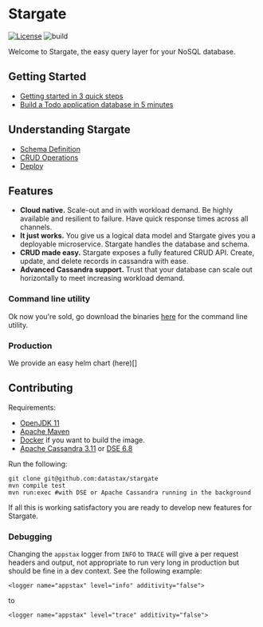 <!--
    Copyright DataStax, Inc.
    Licensed under the Apache License, Version 2.0 (the "License");
    you may not use this file except in compliance with the License.
    You may obtain a copy of the License at
    http://www.apache.org/licenses/LICENSE-2.0
    Unless required by applicable law or agreed to in writing, software
    distributed under the License is distributed on an "AS IS" BASIS,
    WITHOUT WARRANTIES OR CONDITIONS OF ANY KIND, either express or implied.
    See the License for the specific language governing permissions and
    limitations under the License.
-->
# Stargate

[![License](https://img.shields.io/badge/license-Apache--2.0-blue.svg)](http://www.apache.org/licenses/LICENSE-2.0)
![build](https://github.com/datastax/stargate/workflows/Docker%20Image%20CI/badge.svg)

Welcome to Stargate, the easy query layer for your NoSQL database.

## Getting Started
* [Getting started in 3 quick steps](docs/getting_started.md)
* [Build a Todo application database in 5 minutes](docs/getting_started_todo_app.md)

## Understanding Stargate
* [Schema Definition](docs/schema_definition.md)
* [CRUD Operations](docs/crud.md)
* [Deploy](docs/deploy.md)

## Features
* **Cloud native.** Scale-out and in with workload demand. Be highly available and resilient to failure. Have quick response times across all channels.
* **It just works.** You give us a logical data model and Stargate gives you a deployable microservice. Stargate handles the database and schema.
* **CRUD made easy.** Stargate exposes a fully featured CRUD API. Create, update, and delete records in cassandra with ease.
* **Advanced Cassandra support.** Trust that your database can scale out horizontally to meet increasing workload demand. 

### Command line utility

Ok now you're sold, go download the binaries [here](releases) for the command line utility. 

### Production

We provide an easy helm chart (here)[]

## Contributing

Requirements:

* [OpenJDK 11](https://adoptopenjdk.net/releases.html)
* [Apache Maven](https://maven.apache.org/)
* [Docker](https://www.docker.com) if you want to build the image.
* [Apache Cassandra 3.11](https://cassandra.apache.org/) or [DSE 6.8](https://downloads.datastax.com/#enterprise)

Run the following:

    git clone git@github.com:datastax/stargate
    mvn compile test
    mvn run:exec #with DSE or Apache Cassandra running in the background

If all this is working satisfactory you are ready to develop new features for Stargate.

### Debugging

Changing the `appstax` logger from `INFO` to `TRACE` will give a per request headers and output, not appropriate to run very long in production but should be fine in a dev context.
See the following example:

    <logger name="appstax" level="info" additivity="false">
to

    <logger name="appstax" level="trace" additivity="false">
